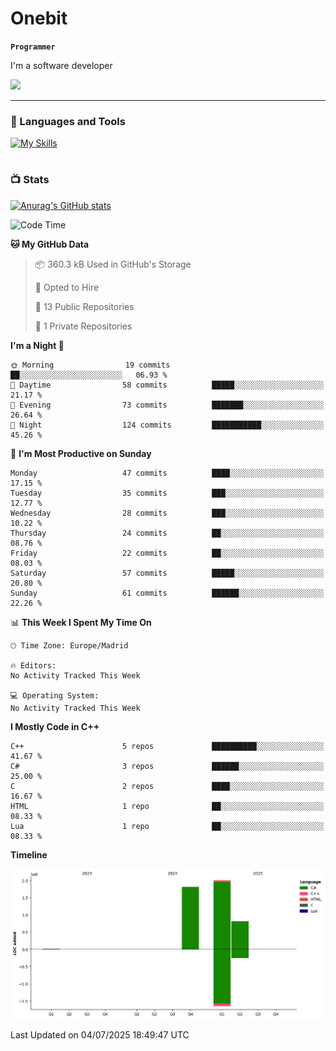 # Onebit

**`Programmer`**

I'm a software developer

   ![](https://komarev.com/ghpvc/?username=onebit5&color=blueviolet)

---

### 🧰 Languages and Tools

[![My Skills](https://skillicons.dev/icons?i=cpp,c,cs,java,lua,unity,git,linux,github,discord,vscode,visualstudio)](https://skillicons.dev)
<br />

#

### 📺 Stats
[![Anurag's GitHub stats](https://github-readme-stats.vercel.app/api?username=onebit5&show_icons=true&theme=radical)](https://github.com/anuraghazra/github-readme-stats)                
<!--START_SECTION:waka-->
![Code Time](http://img.shields.io/badge/Code%20Time-310%20hrs%2038%20mins-blue)

**🐱 My GitHub Data** 

> 📦 360.3 kB Used in GitHub's Storage 
 > 
> 💼 Opted to Hire
 > 
> 📜 13 Public Repositories 
 > 
> 🔑 1 Private Repositories 
 > 
**I'm a Night 🦉** 

```text
🌞 Morning                19 commits          ██░░░░░░░░░░░░░░░░░░░░░░░   06.93 % 
🌆 Daytime                58 commits          █████░░░░░░░░░░░░░░░░░░░░   21.17 % 
🌃 Evening                73 commits          ███████░░░░░░░░░░░░░░░░░░   26.64 % 
🌙 Night                  124 commits         ███████████░░░░░░░░░░░░░░   45.26 % 
```
📅 **I'm Most Productive on Sunday** 

```text
Monday                   47 commits          ████░░░░░░░░░░░░░░░░░░░░░   17.15 % 
Tuesday                  35 commits          ███░░░░░░░░░░░░░░░░░░░░░░   12.77 % 
Wednesday                28 commits          ███░░░░░░░░░░░░░░░░░░░░░░   10.22 % 
Thursday                 24 commits          ██░░░░░░░░░░░░░░░░░░░░░░░   08.76 % 
Friday                   22 commits          ██░░░░░░░░░░░░░░░░░░░░░░░   08.03 % 
Saturday                 57 commits          █████░░░░░░░░░░░░░░░░░░░░   20.80 % 
Sunday                   61 commits          ██████░░░░░░░░░░░░░░░░░░░   22.26 % 
```


📊 **This Week I Spent My Time On** 

```text
🕑︎ Time Zone: Europe/Madrid

🔥 Editors: 
No Activity Tracked This Week

💻 Operating System: 
No Activity Tracked This Week
```

**I Mostly Code in C++** 

```text
C++                      5 repos             ██████████░░░░░░░░░░░░░░░   41.67 % 
C#                       3 repos             ██████░░░░░░░░░░░░░░░░░░░   25.00 % 
C                        2 repos             ████░░░░░░░░░░░░░░░░░░░░░   16.67 % 
HTML                     1 repo              ██░░░░░░░░░░░░░░░░░░░░░░░   08.33 % 
Lua                      1 repo              ██░░░░░░░░░░░░░░░░░░░░░░░   08.33 % 
```



**Timeline**

![Lines of Code chart](https://raw.githubusercontent.com/Onebit5/Onebit5/main/assets/bar_graph.png)


 Last Updated on 04/07/2025 18:49:47 UTC
<!--END_SECTION:waka-->
